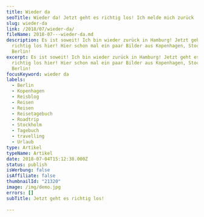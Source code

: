 ```yaml
---
title: Wieder da
seoTitle: Wieder da! Jetzt geht es richtig los! Ich melde mich zurück
slug: wieder-da
link: /2018/07/wieder-da/
fileName: 2018-07---wieder-da.md
description: Es ist soweit! Ich bin wieder zurück in Hamburg! Jetzt geht es so
  richtig los hier! Hier schon mal ein paar Bilder aus Kopenhagen, Stockholm und
  Berlin!
excerpt: Es ist soweit! Ich bin wieder zurück in Hamburg! Jetzt geht es so
  richtig los hier! Hier schon mal ein paar Bilder aus Kopenhagen, Stockholm und
  Berlin!
focusKeyword: wieder da
labels:
  - Berlin
  - Kopenhagen
  - Reisblog
  - Reisen
  - Reisen
  - Reisetagebuch
  - Roadtrip
  - Stockholm
  - Tagebuch
  - travelling
  - Urlaub
type: Artikel
typeName: Artikel
date: 2018-07-04T15:12:38.000Z
status: publish
isWerbung: false
isAffiliate: false
thumbnailId: "21320"
image: /img/demo.jpg
errors: []
subTitle: Jetzt geht es richtig los!
  
---
```



  